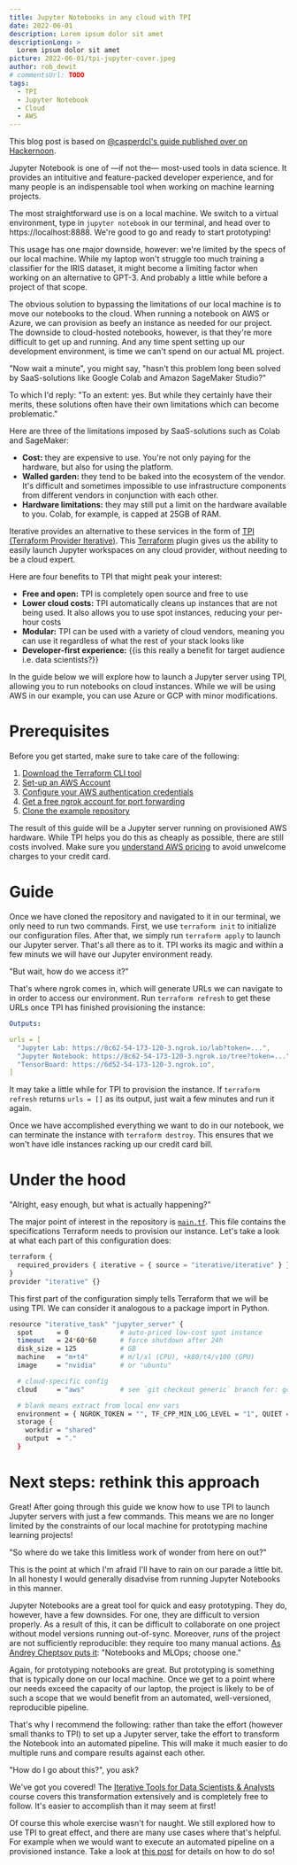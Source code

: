 ```yaml
---
title: Jupyter Notebooks in any cloud with TPI
date: 2022-06-01
description: Lorem ipsum dolor sit amet
descriptionLong: >
  Lorem ipsum dolor sit amet
picture: 2022-06-01/tpi-jupyter-cover.jpeg
author: rob_dewit
# commentsUrl: TODO
tags:
  - TPI
  - Jupyter Notebook
  - Cloud
  - AWS
---
```


<admon type="info">

This blog post is based on
[@casperdcl's guide published over on Hackernoon](https://hackernoon.com/using-jupytertensorboard-in-any-cloud-with-one-command).

</admon>

Jupyter Notebook is one of —if not the— most-used tools in data science. It
provides an intituitive and feature-packed developer experience, and for many
people is an indispensable tool when working on machine learning projects.

The most straightforward use is on a local machine. We switch to a virtual
environment, type in `jupyter notebook` in our terminal, and head over to
https://localhost:8888. We're good to go and ready to start prototyping!

This usage has one major downside, however: we're limited by the specs of our
local machine. While my laptop won't struggle too much training a classifier for
the IRIS dataset, it might become a limiting factor when working on an
alternative to GPT-3. And probably a little while before a project of that
scope.

The obvious solution to bypassing the limitations of our local machine is to
move our notebooks to the cloud. When running a notebook on AWS or Azure, we can
provision as beefy an instance as needed for our project. The downside to
cloud-hosted notebooks, however, is that they're more difficult to get up and
running. And any time spent setting up our development environment, is time we
can't spend on our actual ML project.

"Now wait a minute", you might say, "hasn't this problem long been solved by
SaaS-solutions like Google Colab and Amazon SageMaker Studio?"

To which I'd reply: "To an extent: yes. But while they certainly have their
merits, these solutions often have their own limitations which can become
problematic."

Here are three of the limitations imposed by SaaS-solutions such as Colab and
SageMaker:

- **Cost:** they are expensive to use. You're not only paying for the hardware,
  but also for using the platform.
- **Walled garden:** they tend to be baked into the ecosystem of the vendor.
  It's difficult and sometimes impossible to use infrastructure components from
  different vendors in conjunction with each other.
- **Hardware limitations:** they may still put a limit on the hardware available
  to you. Colab, for example, is capped at 25GB of RAM.

Iterative provides an alternative to these services in the form of
[TPI (Terraform Provider Iterative)](https://github.com/iterative/terraform-provider-iterative).
This [Terraform](https://www.terraform.io/) plugin gives us the ability to
easily launch Jupyter workspaces on any cloud provider, without needing to be a
cloud expert.

Here are four benefits to TPI that might peak your interest:

- **Free and open:** TPI is completely open source and free to use
- **Lower cloud costs:** TPI automatically cleans up instances that are not
  being used. It also allows you to use spot instances, reducing your per-hour
  costs
- **Modular:** TPI can be used with a variety of cloud vendors, meaning you can
  use it regardless of what the rest of your stack looks like
- **Developer-first experience:** {{is this really a benefit for target audience
  i.e. data scientists?}}

In the guide below we will explore how to launch a Jupyter server using TPI,
allowing you to run notebooks on cloud instances. While we will be using AWS in
our example, you can use Azure or GCP with minor modifications.

# Prerequisites

Before you get started, make sure to take care of the following:

1. [Download the Terraform CLI tool](https://www.terraform.io/downloads)
1. [Set-up an AWS Account](https://aws.amazon.com/)
1. [Configure your AWS authentication credentials](https://docs.aws.amazon.com/cli/latest/userguide/cli-configure-files.html)
1. [Get a free ngrok account for port forwarding](https://ngrok.com/)
1. [Clone the example repository](https://github.com/iterative/blog-tpi-jupyter)

<admon type="warn">

The result of this guide will be a Jupyter server running on provisioned AWS
hardware. While TPI helps you do this as cheaply as possible, there are still
costs involved. Make sure you
[understand AWS pricing](https://aws.amazon.com/ec2/pricing/) to avoid unwelcome
charges to your credit card.

</admon>

# Guide

Once we have cloned the repository and navigated to it in our terminal, we only
need to run two commands. First, we use `terraform init` to initialize our
configuration files. After that, we simply run `terraform apply` to launch our
Jupyter server. That's all there as to it. TPI works its magic and within a few
minuts we will have our Jupyter environment ready.

"But wait, how do we access it?"

That's where ngrok comes in, which will generate URLs we can navigate to in
order to access our environment. Run `terraform refresh` to get these URLs once
TPI has finished provisioning the instance:

```yaml
Outputs:

urls = [
  "Jupyter Lab: https://8c62-54-173-120-3.ngrok.io/lab?token=...",
  "Jupyter Notebook: https://8c62-54-173-120-3.ngrok.io/tree?token=...",
  "TensorBoard: https://6d52-54-173-120-3.ngrok.io",
]
```

<admon type="info">

It may take a little while for TPI to provision the instance. If
`terraform refresh` returns `urls = []` as its output, just wait a few minutes
and run it again.

</admon>

Once we have accomplished everything we want to do in our notebook, we can
terminate the instance with `terraform destroy`. This ensures that we won't have
idle instances racking up our credit card bill.

# Under the hood

"Alright, easy enough, but what is actually happening?"

The major point of interest in the repository is
[`main.tf`](https://github.com/iterative/blog-tpi-jupyter/blob/aws/main.tf).
This file contains the specifications Terraform needs to provision our instance.
Let's take a look at what each part of this configuration does:

```python
terraform {
  required_providers { iterative = { source = "iterative/iterative" } }
}
provider "iterative" {}
```

This first part of the configuration simply tells Terraform that we will be
using TPI. We can consider it analogous to a package import in Python.

```bash
resource "iterative_task" "jupyter_server" {
  spot      = 0             # auto-priced low-cost spot instance
  timeout   = 24*60*60      # force shutdown after 24h
  disk_size = 125           # GB
  machine   = "m+t4"        # m/l/xl (CPU), +k80/t4/v100 (GPU)
  image     = "nvidia"      # or "ubuntu"

  # cloud-specific config
  cloud     = "aws"         # see `git checkout generic` branch for: gcp, az, k8s

  # blank means extract from local env vars
  environment = { NGROK_TOKEN = "", TF_CPP_MIN_LOG_LEVEL = "1", QUIET = "1", GITHUB_USER = "username" }
  storage {
    workdir = "shared"
    output  = "."
  }
```

# Next steps: rethink this approach

Great! After going through this guide we know how to use TPI to launch Jupyter
servers with just a few commands. This means we are no longer limited by the
constraints of our local machine for prototyping machine learning projects!

"So where do we take this limitless work of wonder from here on out?"

This is the point at which I'm afraid I'll have to rain on our parade a little
bit. In all honesty I would generally disadvise from running Jupyter Notebooks
in this manner.

Jupyter Notebooks are a great tool for quick and easy prototyping. They do,
however, have a few downsides. For one, they are difficult to version properly.
As a result of this, it can be difficult to collaborate on one project without
model versions running out-of-sync. Moreover, _runs_ of the project are not
sufficiently reproducible: they require too many manual actions.
[As Andrey Cheptsov puts it](https://mlopsfluff.dstack.ai/p/notebooks-and-mlops-choose-one?s=r):
"Notebooks and MLOps; choose one."

Again, for prototyping notebooks are great. But prototyping is something that is
typically done on our local machine. Once we get to a point where our needs
exceed the capacity of our laptop, the project is likely to be of such a scope
that we would benefit from an automated, well-versioned, reproducible pipeline.

That's why I recommend the following: rather than take the effort (however small
thanks to TPI) to set up a Jupyter server, take the effort to transform the
Notebook into an automated pipeline. This will make it much easier to do
multiple runs and compare results against each other.

"How do I go about this?", you ask?

We've got you covered! The
[Iterative Tools for Data Scientists & Analysts](https://learn.iterative.ai/course/data-scientist-path)
course covers this transformation extensively and is completely free to follow.
It's easier to accomplish than it may seem at first!

Of course this whole exercise wasn't for naught. We still explored how to use
TPI to great effect, and there are many use cases where that's helpful. For
example when we would want to execute an automated pipeline on a provisioned
instance. Take a look at
[this post](https://dvc.org/blog/local-experiments-to-cloud-with-tpi) for
details on how to do so!

<!-- ## Downsides to Google Colab

https://analyticsindiamag.com/explained-5-drawback-of-google-colab/#:~:text=Limited%20Space%20%26%20Time%3A%20The%20Google,the%20complex%20functions%20to%20execute.
https://towardsdatascience.com/why-i-moved-from-google-colab-and-amazon-sagemaker-to-saturn-cloud-675f0a51ece1

- Closed environment, only pre-approved packages
- Storage constraints: coopts Google Drive storage
- Entire GDrive accessible in Colab, so sharing exposes a lot of data
- Pricing https://colab.research.google.com/signup#
- Limits to specifications wrt memory and processing power
- Reproducibility/versioning difficult
- Not really Jupyter; renamed stuff
- No real-time collaboration

## Downsides to Amazon SageMaker

https://towardsdatascience.com/why-i-moved-from-google-colab-and-amazon-sagemaker-to-saturn-cloud-675f0a51ece1

- All data stored on S3 (problem with large datasets, e.g. images or videos)
- Download data for every training instance (100Gb takes 20 minutes) -->
